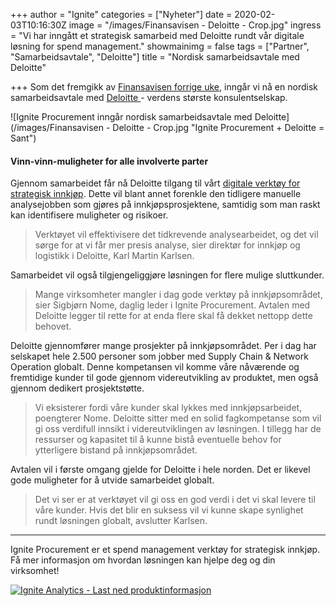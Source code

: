 +++
author = "Ignite"
categories = ["Nyheter"]
date = 2020-02-03T10:16:30Z
image = "/images/Finansavisen - Deloitte - Crop.jpg"
ingress = "Vi har inngått et strategisk samarbeid med Deloitte rundt vår digitale løsning for spend management."
showmainimg = false
tags = ["Partner", "Samarbeidsavtale", "Deloitte"]
title = "Nordisk samarbeidsavtale med Deloitte"

+++
Som det fremgikk av [Finansavisen forrige uke](https://finansavisen.no/nyheter/teknologi/2020/01/29/7492767/ignite-procurement-posisjonerer-seg-mot-det-globale-markedet "Ignite Procurement posisjonerer seg for global vekst"), inngår vi nå en nordisk samarbeidsavtale med [Deloitte ](https://www2.deloitte.com/ "Deloitte")- verdens største konsulentselskap.

![Ignite Procurement inngår nordisk samarbeidsavtale med Deloitte](/images/Finansavisen - Deloitte - Crop.jpg "Ignite Procurement + Deloitte = Sant")

#### Vinn-vinn-muligheter for alle involverte parter

Gjennom samarbeidet får nå Deloitte tilgang til vårt [digitale verktøy for strategisk innkjøp](https://www.ignite.no/ignite-analytics/ "Digitalt verktøy for strategisk innkjøp"). Dette vil blant annet forenkle den tidligere manuelle analysejobben som gjøres på innkjøpsprosjektene, samtidig som man raskt kan identifisere muligheter og risikoer.

> Verktøyet vil effektivisere det tidkrevende analysearbeidet, og det vil sørge for at vi får mer presis analyse, sier direktør for innkjøp og logistikk i Deloitte, Karl Martin Karlsen.

Samarbeidet vil også tilgjengeliggjøre løsningen for flere mulige sluttkunder.

> Mange virksomheter mangler i dag gode verktøy på innkjøpsområdet, sier Sigbjørn Nome, daglig leder i Ignite Procurement. Avtalen med Deloitte legger til rette for at enda flere skal få dekket nettopp dette behovet.

Deloitte gjennomfører mange prosjekter på innkjøpsområdet. Per i dag har selskapet hele 2.500 personer som jobber med Supply Chain & Network Operation globalt. Denne kompetansen vil komme våre nåværende og fremtidige kunder til gode gjennom videreutvikling av produktet, men også gjennom dedikert prosjektstøtte.

> Vi eksisterer fordi våre kunder skal lykkes med innkjøpsarbeidet, poengterer Nome. Deloitte sitter med en solid fagkompetanse som vil gi oss verdifull innsikt i videreutviklingen av løsningen. I tillegg har de ressurser og kapasitet til å kunne bistå eventuelle behov for ytterligere bistand på innkjøpsområdet.

Avtalen vil i første omgang gjelde for Deloitte i hele norden. Det er likevel gode muligheter for å utvide samarbeidet globalt. 

> Det vi ser er at verktøyet vil gi oss en god verdi i det vi skal levere til våre kunder. Hvis det blir en suksess vil vi kunne skape synlighet rundt løsningen globalt, avslutter Karlsen.

***

Ignite Procurement er et spend management verktøy for strategisk innkjøp. Få mer informasjon om hvordan løsningen kan hjelpe deg og din virksomhet!

[![](https://www.ignite.no/images/Last%20ned%20produktinfo%20-%201200%20x100.png "Ignite Analytics - Last ned produktinformasjon")](https://www.ignite.no/ignite-analytics/produktinformasjon/ "Ignite Analytics - Last ned produktinformasjon")